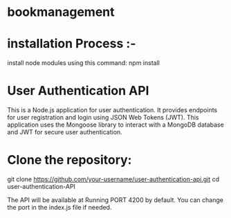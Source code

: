 # bookmanagement

# installation Process :-  
install node modules using this command:  npm install

# User Authentication API     
This is a Node.js application for user authentication. It provides endpoints for user registration and login using JSON Web Tokens (JWT). This application uses the Mongoose library to interact with a MongoDB database and JWT for secure user authentication.


# Clone the repository:      
git clone https://github.com/your-username/user-authentication-api.git
cd user-authentication-API

The API will be available at Running PORT 4200 by default. You can change the port in the index.js file if needed.




 
